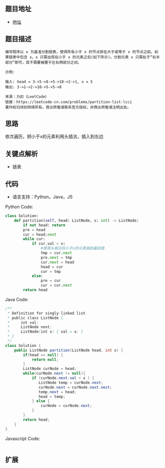 ## 题目地址

- [地址](https://leetcode-cn.com/problems/partition-list-lcci/)

## 题目描述

```
编写程序以 x 为基准分割链表，使得所有小于 x 的节点排在大于或等于 x 的节点之前。如果链表中包含 x，x 只需出现在小于 x 的元素之后(如下所示)。分割元素 x 只需处于“右半部分”即可，其不需要被置于左右两部分之间。

示例:

输入: head = 3->5->8->5->10->2->1, x = 5
输出: 3->1->2->10->5->5->8

来源：力扣（LeetCode）
链接：https://leetcode-cn.com/problems/partition-list-lcci
著作权归领扣网络所有。商业转载请联系官方授权，非商业转载请注明出处。
```

## 思路
依次遍历，把小于x的元素利用头插法，插入到左边

## 关键点解析

- 链表

## 代码

- 语言支持：Python，Java，JS

Python Code:

```python
class Solution:
    def partition(self, head: ListNode, x: int) -> ListNode:
        if not head: return
        pre = head
        cur = head.next
        while cur:
            if cur.val < x:
                #使用头插法将小于x的元素插到最前面
                tmp = cur.next
                pre.next = tmp
                cur.next = head
                head = cur
                cur = tmp
            else:
                pre = cur
                cur = cur.next
        return head

```

Java Code:

```java
/**
 * Definition for singly-linked list.
 * public class ListNode {
 *     int val;
 *     ListNode next;
 *     ListNode(int x) { val = x; }
 * }
 */
class Solution {
    public ListNode partition(ListNode head, int x) {
        if(head == null) {
            return null;
        }
        ListNode curNode = head;
        while(curNode.next != null){
            if (curNode.next.val < x ) {
               ListNode temp = curNode.next;        
               curNode.next = curNode.next.next;
               temp.next = head;
               head = temp;
            } else {
                curNode = curNode.next;
            }
        }
        return head;
    }
}
```

Javascript Code:

```js
```

## 扩展
